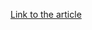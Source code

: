 [Link to the article](https://thehackernews.com/2025/03/microsoft-adds-inline-data-protection.html)
